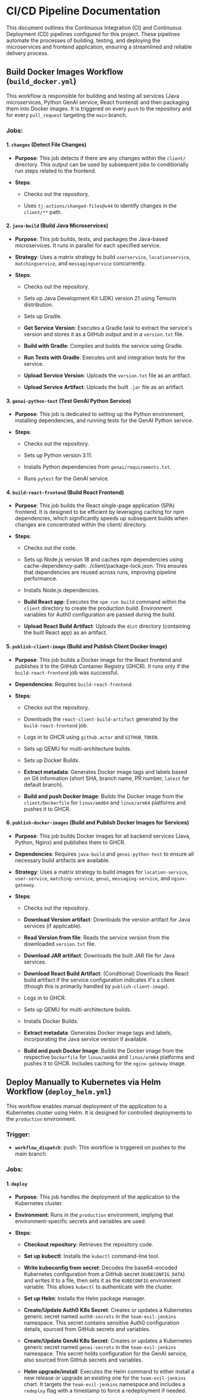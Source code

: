# CI/CD Pipeline Documentation

This document outlines the Continuous Integration (CI) and Continuous Deployment (CD) pipelines configured for this project. These pipelines automate the processes of building, testing, and deploying the microservices and frontend application, ensuring a streamlined and reliable delivery process.

## Build Docker Images Workflow (`build_docker.yml`)

This workflow is responsible for building and testing all services (Java microservices, Python GenAI service, React frontend) and then packaging them into Docker images. It is triggered on every `push` to the repository and for every `pull_request` targeting the `main` branch.

### Jobs:

#### 1. `changes` (Detect File Changes)

* **Purpose**: This job detects if there are any changes within the `client/` directory. This output can be used by subsequent jobs to conditionally run steps related to the frontend.

* **Steps**:

  * Checks out the repository.

  * Uses `tj-actions/changed-files@v44` to identify changes in the `client/**` path.

#### 2. `java-build` (Build Java Microservices)

* **Purpose**: This job builds, tests, and packages the Java-based microservices. It runs in parallel for each specified service.

* **Strategy**: Uses a matrix strategy to build `userservice`, `locationservice`, `matchingservice`, and `messagingservice` concurrently.

* **Steps**:

  * Checks out the repository.

  * Sets up Java Development Kit (JDK) version 21 using Temurin distribution.

  * Sets up Gradle.

  * **Get Service Version**: Executes a Gradle task to extract the service's version and stores it as a GitHub output and in a `version.txt` file.

  * **Build with Gradle**: Compiles and builds the service using Gradle.

  * **Run Tests with Gradle**: Executes unit and integration tests for the service.

  * **Upload Service Version**: Uploads the `version.txt` file as an artifact.

  * **Upload Service Artifact**: Uploads the built `.jar` file as an artifact.

#### 3. `genai-python-test` (Test GenAI Python Service)

* **Purpose**: This job is dedicated to setting up the Python environment, installing dependencies, and running tests for the GenAI Python service.

* **Steps**:

  * Checks out the repository.

  * Sets up Python version 3.11.

  * Installs Python dependencies from `genai/requirements.txt`.

  * Runs `pytest` for the GenAI service.

#### 4. `build-react-frontend` (Build React Frontend)

* **Purpose**: This job builds the React single-page application (SPA) frontend. It is designed to be efficient by leveraging caching for npm dependencies, which significantly speeds up subsequent builds when changes are concentrated within the client/ directory.

* **Steps**:

  * Checks out the code.

  * Sets up Node.js version 18 and caches npm dependencies using cache-dependency-path: ./client/package-lock.json. This ensures that dependencies are reused across runs, improving pipeline performance.

  * Installs Node.js dependencies.

  * **Build React app**: Executes the `npm run build` command within the `client` directory to create the production build. Environment variables for Auth0 configuration are passed during the build.

  * **Upload React Build Artifact**: Uploads the `dist` directory (containing the built React app) as an artifact.

#### 5. `publish-client-image` (Build and Publish Client Docker Image)

* **Purpose**: This job builds a Docker image for the React frontend and publishes it to the GitHub Container Registry (GHCR). It runs only if the `build-react-frontend` job was successful.

* **Dependencies**: Requires `build-react-frontend`.

* **Steps**:

  * Checks out the repository.

  * Downloads the `react-client-build-artifact` generated by the `build-react-frontend` job.

  * Logs in to GHCR using `github.actor` and `GITHUB_TOKEN`.

  * Sets up QEMU for multi-architecture builds.

  * Sets up Docker Buildx.

  * **Extract metadata**: Generates Docker image tags and labels based on Git information (short SHA, branch name, PR number, `latest` for default branch).

  * **Build and push Docker Image**: Builds the Docker image from the `client/Dockerfile` for `linux/amd64` and `linux/arm64` platforms and pushes it to GHCR.

#### 6. `publish-docker-images` (Build and Publish Docker Images for Services)

* **Purpose**: This job builds Docker images for all backend services (Java, Python, Nginx) and publishes them to GHCR.

* **Dependencies**: Requires `java-build` and `genai-python-test` to ensure all necessary build artifacts are available.

* **Strategy**: Uses a matrix strategy to build images for `location-service`, `user-service`, `matching-service`, `genai`, `messaging-service`, and `nginx-gateway`.

* **Steps**:

  * Checks out the repository.

  * **Download Version artifact**: Downloads the version artifact for Java services (if applicable).

  * **Read Version from file**: Reads the service version from the downloaded `version.txt` file.

  * **Download JAR artifact**: Downloads the built JAR file for Java services.

  * **Download React Build Artifact**: (Conditional) Downloads the React build artifact if the service configuration indicates it's a client (though this is primarily handled by `publish-client-image`).

  * Logs in to GHCR.

  * Sets up QEMU for multi-architecture builds.

  * Installs Docker Buildx.

  * **Extract metadata**: Generates Docker image tags and labels, incorporating the Java service version if available.

  * **Build and push Docker Image**: Builds the Docker image from the respective `Dockerfile` for `linux/amd64` and `linux/arm64` platforms and pushes it to GHCR. Includes caching for the `nginx-gateway` image.

## Deploy Manually to Kubernetes via Helm Workflow (`deploy_helm.yml`)

This workflow enables manual deployment of the application to a Kubernetes cluster using Helm. It is designed for controlled deployments to the `production` environment.

### Trigger:

* **`workflow_dispatch`**: push: This workflow is triggered on pushes to the main branch.

### Jobs:

#### 1. `deploy`

* **Purpose**: This job handles the deployment of the application to the Kubernetes cluster.

* **Environment**: Runs in the `production` environment, implying that environment-specific secrets and variables are used.

* **Steps**:

  * **Checkout repository**: Retrieves the repository code.

  * **Set up kubectl**: Installs the `kubectl` command-line tool.

  * **Write kubeconfig from secret**: Decodes the base64-encoded Kubernetes configuration from a GitHub secret (`KUBECONFIG_DATA`) and writes it to a file, then sets it as the `KUBECONFIG` environment variable. This allows `kubectl` to authenticate with the cluster.

  * **Set up Helm**: Installs the Helm package manager.

  * **Create/Update Auth0 K8s Secret**: Creates or updates a Kubernetes generic secret named `auth0-secrets` in the `team-evil-jenkins` namespace. This secret contains sensitive Auth0 configuration details, sourced from GitHub secrets and variables.

  * **Create/Update GenAI K8s Secret**: Creates or updates a Kubernetes generic secret named `genai-secrets` in the `team-evil-jenkins` namespace. This secret holds configuration for the GenAI service, also sourced from GitHub secrets and variables.

  * **Helm upgrade/install**: Executes the Helm command to either install a new release or upgrade an existing one for the `team-evil-jenkins` chart. It targets the `team-evil-jenkins` namespace and includes a `redeploy` flag with a timestamp to force a redeployment if needed.